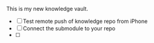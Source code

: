 This is my new knowledge vault.

- [ ] Test remote push of knowledge repo from iPhone
- [ ] Connect the submodule to your repo
- [ ] 